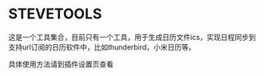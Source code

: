 STEVETOOLS
==========
这是一个工具集合，目前只有一个工具，用于生成日历文件ics，实现日程同步到支持url订阅的日历软件中，比如thunderbird，小米日历等。

具体使用方法请到插件设置页查看

